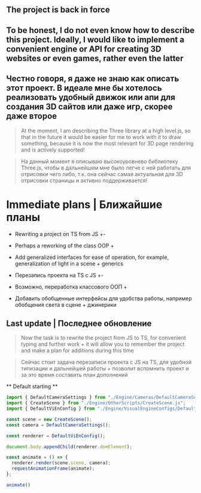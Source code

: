 ## The project is back in force

## To be honest, I do not even know how to describe this project. Ideally, I would like to implement a convenient engine or API for creating 3D websites or even games, rather even the latter
## Честно говоря, я даже не знаю как описать этот проект. В идеале мне бы хотелось реализовать удобный движок или апи для создания 3D сайтов или даже игр, скорее даже второе

> At the moment, I am describing the Three library at a high level.js, so that in the future it would be easier for me to work with it to draw something, because it is now the most relevant for 3D page rendering and is actively supported!

> На данный момент я описываю высокоуровнево  библиотеку Three.js, чтобы в дальнейшем мне было легче с ней работать для отрисовки чего либо, т.к. она сейчас самая актуальная для 3D отрисовки страницы и активно поддерживается! 

# **Immediate plans | Ближайшие планы**
- Rewriting a project on TS from JS +-
- Perhaps a reworking of the class OOP +
- Add generalized interfaces for ease of operation, for example, generalization of light in a scene + generics
  

- Перезапись проекта на TS с JS +-
- Возможно, переработка классового ООП +
- Добавить обобщенные интерфейсы для удобства работы, например обобщения света в сцене + джинерики 

## Last update | Последнее обновление 

> Now the task is to rewrite the project from JS to TS, for convenient typing and further work + it will allow you to remember the project and make a plan for additions during this time

> Сейчас стоит задача перезаписи проекта с JS на TS, для удобной типизации и дальнейшей работы + позволит вспомнить проект и за это время составить план дополнений

** Default starting **

``` javascript
import { DefaultCameraSettings } from "./Engine/Cameras/DefaultCameraSettings.js";
import { CreateScene } from "./Engine/OtherScripts/CreateScene.js";
import { DefaultViEnConfig } from "./Engine/VisualEngineConfigs/DefaultViEnConfig.js";

const scene = new CreateScene();
const camera = DefaultCameraSettings();

const renderer = DefaultViEnConfig();

document.body.appendChild(renderer.domElement);

const animate = () => {
  renderer.render(scene.scene, camera);
  requestAnimationFrame(animate);
};

animate()
```
